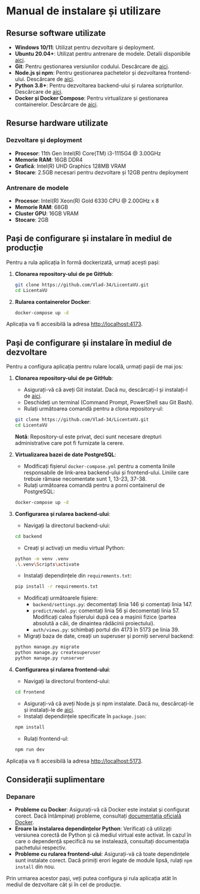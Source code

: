 # Manual de instalare și utilizare

## Resurse software utilizate
- **Windows 10/11**: Utilizat pentru dezvoltare și deployment.
- **Ubuntu 20.04+**: Utilizat pentru antrenare de modele. Detalii disponibile [aici](https://cloudut.utcluj.ro/en/).
- **Git**: Pentru gestionarea versiunilor codului. Descărcare de [aici](https://git-scm.com/download/win).
- **Node.js și npm**: Pentru gestionarea pachetelor și dezvoltarea frontend-ului. Descărcare de [aici](https://nodejs.org/en).
- **Python 3.8+**: Pentru dezvoltarea backend-ului și rularea scripturilor. Descărcare de [aici](https://www.python.org/downloads/).
- **Docker și Docker Compose**: Pentru virtualizare și gestionarea containerelor. Descărcare de [aici](https://www.docker.com/products/docker-desktop/).

## Resurse hardware utilizate

### Dezvoltare și deployment
- **Procesor**: 11th Gen Intel(R) Core(TM) i3-1115G4 @ 3.00GHz
- **Memorie RAM**: 16GB DDR4
- **Grafică**: Intel(R) UHD Graphics 128MB VRAM
- **Stocare**: 2.5GB necesari pentru dezvoltare și 12GB pentru deployment

### Antrenare de modele
- **Procesor**: Intel(R) Xeon(R) Gold 6330 CPU @ 2.00GHz x 8
- **Memorie RAM**: 68GB
- **Cluster GPU**: 16GB VRAM
- **Stocare**: 2GB

## Pași de configurare și instalare în mediul de producție

Pentru a rula aplicația în formă dockerizată, urmați acești pași:

1. **Clonarea repository-ului de pe GitHub**:
    ```bash
    git clone https://github.com/Vlad-34/LicentaVU.git
    cd LicentaVU
    ```

2. **Rularea containerelor Docker**:
    ```bash
    docker-compose up -d
    ```

Aplicația va fi accesibilă la adresa [http://localhost:4173](http://localhost:4173).

## Pași de configurare și instalare în mediul de dezvoltare

Pentru a configura aplicația pentru rulare locală, urmați pașii de mai jos:

1. **Clonarea repository-ului de pe GitHub**:
    - Asigurați-vă că aveți Git instalat. Dacă nu, descărcați-l și instalați-l de [aici](https://git-scm.com/download/win).
    - Deschideți un terminal (Command Prompt, PowerShell sau Git Bash).
    - Rulați următoarea comandă pentru a clona repository-ul:
    ```bash
    git clone https://github.com/Vlad-34/LicentaVU.git
    cd LicentaVU
    ```

    **Notă**: Repository-ul este privat, deci sunt necesare drepturi administrative care pot fi furnizate la cerere.

2. **Virtualizarea bazei de date PostgreSQL**:
    - Modificați fișierul `docker-compose.yml` pentru a comenta liniile responsabile de link-area backend-ului și frontend-ului. Liniile care trebuie rămase necomentate sunt 1, 13-23, 37-38.
    - Rulați următoarea comandă pentru a porni containerul de PostgreSQL:
    ```bash
    docker-compose up -d
    ```

3. **Configurarea și rularea backend-ului**:
    - Navigați la directorul backend-ului:
    ```bash
    cd backend
    ```
    - Creați și activați un mediu virtual Python:
    ```bash
    python -m venv .venv
    .\.venv\Scripts\activate
    ```
    - Instalați dependințele din `requirements.txt`:
    ```bash
    pip install -r requirements.txt
    ```
    - Modificați următoarele fișiere:
        - `backend/settings.py`: decomentați linia 146 și comentați linia 147.
        - `predict/model.py`: comentați linia 56 și decomentați linia 57. Modificați calea fișierului după cea a mașinii fizice (partea absolută a căii, de dinaintea rădăcinii proiectului).
        - `auth/views.py`: schimbați portul din 4173 în 5173 pe linia 39.
    - Migrați baza de date, creați un superuser și porniți serverul backend:
    ```bash
    python manage.py migrate
    python manage.py createsuperuser
    python manage.py runserver
    ```

4. **Configurarea și rularea frontend-ului**:
    - Navigați la directorul frontend-ului:
    ```bash
    cd frontend
    ```
    - Asigurați-vă că aveți Node.js și npm instalate. Dacă nu, descărcați-le și instalați-le de [aici](https://nodejs.org/en).
    - Instalați dependințele specificate în `package.json`:
    ```bash
    npm install
    ```
    - Rulați frontend-ul:
    ```bash
    npm run dev
    ```

Aplicația va fi accesibilă la adresa [http://localhost:5173](http://localhost:5173).

## Considerații suplimentare

### Depanare
- **Probleme cu Docker**: Asigurați-vă că Docker este instalat și configurat corect. Dacă întâmpinați probleme, consultați [documentația oficială Docker](https://docs.docker.com/get-docker/).
- **Eroare la instalarea dependințelor Python**: Verificați că utilizați versiunea corectă de Python și că mediul virtual este activat. În cazul în care o dependență specifică nu se instalează, consultați documentația pachetului respectiv.
- **Probleme cu rularea frontend-ului**: Asigurați-vă că toate dependințele sunt instalate corect. Dacă primiți erori legate de module lipsă, rulați `npm install` din nou.

Prin urmarea acestor pași, veți putea configura și rula aplicația atât în mediul de dezvoltare cât și în cel de producție.
